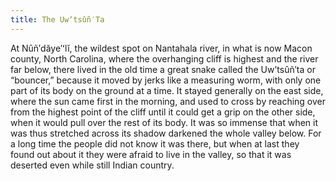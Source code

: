```yaml
---
title: The Uwʼtsûñ′Ta
---
```


At Nûñ′dăye′ʻlĭ, the wildest spot on Nantahala river, in what is now Macon county, North Carolina, where the overhanging cliff is highest and the river far below, there lived in the old time a great snake called the Uwʼtsûñ′ta or “bouncer,” because it moved by jerks like a measuring worm, with only one part of its body on the ground at a time. It stayed generally on the east side, where the sun came first in the morning, and used to cross by reaching over from the highest point of the cliff until it could get a grip on the other side, when it would pull over the rest of its body. It was so immense that when it was thus stretched across its shadow darkened the whole valley below. For a long time the people did not know it was there, but when at last they found out about it they were afraid to live in the valley, so that it was deserted even while still Indian country.
